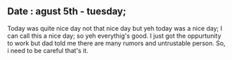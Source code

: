 ## Date : agust 5th - tuesday;

Today was quite nice day not that nice day but yeh today was a nice day; 
I can call this a nice day; 
so yeh everythig's good.
I just got the oppurtunity to work but dad told me there are many rumors and untrustable person.
So, i need to be careful that's it. 

